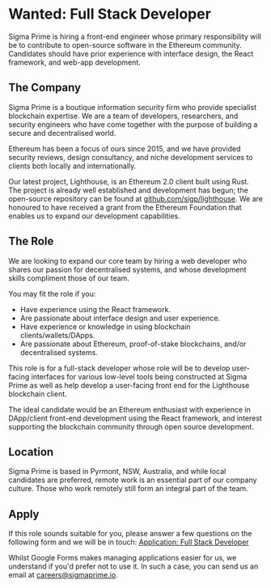 # Wanted: Full Stack Developer

Sigma Prime is hiring a front-end engineer whose primary responsibility will be to contribute to open-source software in the Ethereum community. Candidates should have prior experience with interface design, the React framework, and web-app development.

## The Company

Sigma Prime is a boutique information security firm who provide specialist blockchain expertise. We are a team of developers, researchers, and security engineers who have come together with the purpose of building a secure and decentralised world.

Ethereum has been a focus of ours since 2015, and we have provided security
reviews, design consultancy, and niche development services to clients both
locally and internationally.

Our latest project, Lighthouse, is an Ethereum 2.0 client built using Rust. The
project is already well established and development has begun; the open-source
repository can be found at [github.com/sigp/lighthouse](https://github.com/sigp/lighthouse).
We are honoured to have received a grant from the Ethereum Foundation that enables
us to expand our development capabilities.

## The Role

We are looking to expand our core team by hiring a web developer who shares
our passion for decentralised systems, and whose development skills compliment
those of our team.

You may fit the role if you:
 - Have experience using the React framework.
 - Are passionate about interface design and user experience.
 - Have experience or knowledge in using blockchain clients/wallets/DApps.
 - Are passionate about Ethereum, proof-of-stake blockchains, and/or decentralised systems.

This role is for a full-stack developer whose role will be to develop
user-facing interfaces for various low-level tools being constructed at Sigma
Prime as well as help develop a user-facing front end for the Lighthouse
blockchain client.

The ideal candidate would be an Ethereum enthusiast with experience in
DApp/client front-end development using the React framework, and interest
supporting the blockchain community through open source development.

## Location

Sigma Prime is based in Pyrmont, NSW, Australia, and while local candidates are preferred,
remote work is an essential part of our company culture. Those who work remotely still
form an integral part of the team.

## Apply

If this role sounds suitable for you, please answer a few questions on the
following form and we will be in touch: [Application: Full Stack
Developer](https://forms.gle/UQP7cp8p6RQwQU4K6)

Whilst Google Forms makes managing applications easier for us, we understand if
you'd prefer not to use it. In such a case, you can send us an email at
[careers@sigmaprime.io](mailto:careers@sigmaprime.io).
